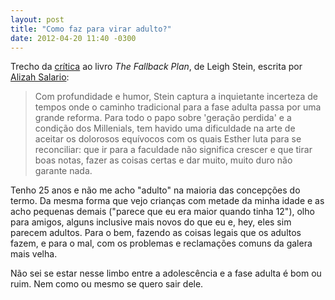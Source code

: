 ```yaml
---
layout: post
title: "Como faz para virar adulto?"
date: 2012-04-20 11:40 -0300
---
```

Trecho da [crítica](http://therumpus.net/2012/04/not-just-a-review-my-life-and-the-fallback-plan-by-leigh-stein/) ao livro _The Fallback Plan_, de Leigh Stein, escrita por [Alizah Salario](http://www.alizahsalario.com/):

> Com profundidade e humor, Stein captura a inquietante incerteza de tempos onde o caminho tradicional para a fase adulta passa por uma grande reforma. Para todo o papo sobre 'geração perdida' e a condição dos Millenials, tem havido uma dificuldade na arte de aceitar os dolorosos equívocos com os quais Esther luta para se reconciliar: que ir para a faculdade não significa crescer e que tirar boas notas, fazer as coisas certas e dar muito, muito duro não garante nada.

Tenho 25 anos e não me acho "adulto" na maioria das concepções do termo. Da mesma forma que vejo crianças com metade da minha idade e as acho pequenas demais ("parece que eu era maior quando tinha 12"), olho para amigos, alguns inclusive mais novos do que eu e, hey, eles sim parecem adultos. Para o bem, fazendo as coisas legais que os adultos fazem, e para o mal, com os problemas e reclamações comuns da galera mais velha.

Não sei se estar nesse limbo entre a adolescência e a fase adulta é bom ou ruim. Nem como ou mesmo se quero sair dele.

